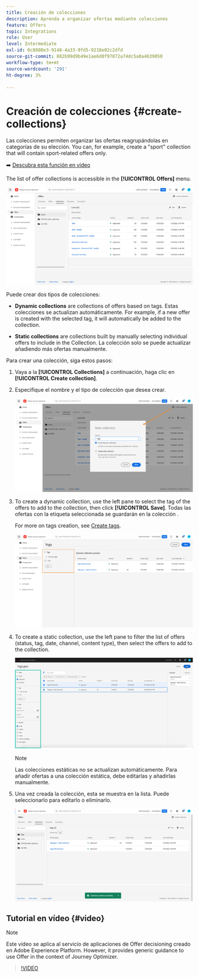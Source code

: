 ```yaml
---
title: Creación de colecciones
description: Aprenda a organizar ofertas mediante colecciones
feature: Offers
topic: Integrations
role: User
level: Intermediate
exl-id: 0c8808e3-9148-4a33-9fd5-9218e02c2dfd
source-git-commit: 882b99d9b49e1ae6d0f97872a74dc5a8a4639050
workflow-type: tm+mt
source-wordcount: '291'
ht-degree: 3%

---
```


# Creación de colecciones {#create-collections}

Las colecciones permiten organizar las ofertas reagrupándolas en categorías de su elección. You can, for example, create a &quot;sport&quot; collection that will contain sport-related offers only.

➡️ [Descubra esta función en vídeo](#video)

The list of offer collections is accessible in the **[!UICONTROL Offers]** menu.

![](../assets/collections_list.png)

Puede crear dos tipos de colecciones:

* **Dynamic collections** are collections of offers based on tags. Estas colecciones se actualizan automáticamente. For example, if a new offer is created with the selected tag, it will automatically be added to the collection.

* **Static collections** are collections built by manually selecting individual offers to include in the Collection. La colección solo se puede actualizar añadiendo más ofertas manualmente.

Para crear una colección, siga estos pasos:

1. Vaya a la **[!UICONTROL Collections]** a continuación, haga clic en **[!UICONTROL Create collection]**.

1. Especifique el nombre y el tipo de colección que desea crear.

   ![](../assets/collection_create.png)

1. To create a dynamic collection, use the left pane to select the tag of the offers to add to the collection, then click **[!UICONTROL Save]**. Todas las ofertas con la etiqueta seleccionada se guardarán en la colección .

   For more on tags creation, see [Create tags](../offer-library/creating-tags.md).

   ![](../assets/dynamic_collection.png)

1. To create a static collection, use the left pane to filter the list of offers (status, tag, date, channel, content type), then select the offers to add to the collection.

   ![](../assets/static_collection.png)

   >[!NOTE]
   >
   >Las colecciones estáticas no se actualizan automáticamente. Para añadir ofertas a una colección estática, debe editarlas y añadirlas manualmente.

1. Una vez creada la colección, esta se muestra en la lista. Puede seleccionarlo para editarlo o eliminarlo.

   ![](../assets/collection_created.png)

## Tutorial en vídeo {#video}

>[!NOTE]
>
>Este vídeo se aplica al servicio de aplicaciones de Offer decisioning creado en Adobe Experience Platform. However, it provides generic guidance to use Offer in the context of Journey Optimizer.

>[!VIDEO](https://video.tv.adobe.com/v/329376?quality=12)
